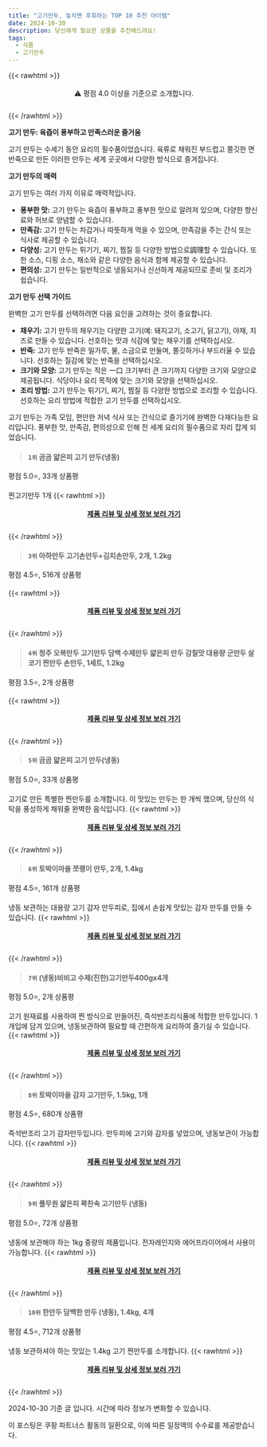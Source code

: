 ```yaml
---
title: "고기만두, 놓치면 후회하는 TOP 10 추천 아이템"
date: 2024-10-30
description: 당신에게 필요한 상품을 추천해드려요!
tags:
  - 식품
  - 고기만두
---
```

{{< rawhtml >}}<div class="toc" style="text-align: center; height: 50px; line-height: 2;">  <p>⚠️ 평점 4.0 이상을 기준으로 소개합니다.<br></p></div> {{< /rawhtml >}}

**고기 만두: 육즙이 풍부하고 만족스러운 즐거움**

고기 만두는 수세기 동안 요리의 필수품이었습니다. 육류로 채워진 부드럽고 쫄깃한 면 반죽으로 만든 이러한 만두는 세계 곳곳에서 다양한 방식으로 즐겨집니다.

**고기 만두의 매력**

고기 만두는 여러 가지 이유로 매력적입니다.

* **풍부한 맛:** 고기 만두는 육즙이 풍부하고 풍부한 맛으로 알려져 있으며, 다양한 향신료와 허브로 양념할 수 있습니다.
* **만족감:** 고기 만두는 차갑거나 따뜻하게 먹을 수 있으며, 만족감을 주는 간식 또는 식사로 제공할 수 있습니다.
* **다양성:** 고기 만두는 튀기기, 찌기, 찜질 등 다양한 방법으로調理할 수 있습니다. 또한 소스, 디핑 소스, 채소와 같은 다양한 음식과 함께 제공할 수 있습니다.
* **편의성:** 고기 만두는 일반적으로 냉동되거나 신선하게 제공되므로 준비 및 조리가 쉽습니다.

**고기 만두 선택 가이드**

완벽한 고기 만두를 선택하려면 다음 요인을 고려하는 것이 중요합니다.

* **채우기:** 고기 만두의 채우기는 다양한 고기(예: 돼지고기, 소고기, 닭고기), 야채, 치즈로 만들 수 있습니다. 선호하는 맛과 식감에 맞는 채우기를 선택하십시오.
* **반죽:** 고기 만두 반죽은 밀가루, 물, 소금으로 만들며, 쫄깃하거나 부드러울 수 있습니다. 선호하는 질감에 맞는 반죽을 선택하십시오.
* **크기와 모양:** 고기 만두는 작은 一口 크기부터 큰 크기까지 다양한 크기와 모양으로 제공됩니다. 식당이나 요리 목적에 맞는 크기와 모양을 선택하십시오.
* **조리 방법:** 고기 만두는 튀기기, 찌기, 찜질 등 다양한 방법으로 조리할 수 있습니다. 선호하는 요리 방법에 적합한 고기 만두를 선택하십시오.

고기 만두는 가족 모임, 편안한 저녁 식사 또는 간식으로 즐기기에 완벽한 다재다능한 요리입니다. 풍부한 맛, 만족감, 편의성으로 인해 전 세계 요리의 필수품으로 자리 잡게 되었습니다.


>#### `1위` 곰곰 얇은피 고기 만두(냉동)
평점 5.0⭐, 33개 상품평

찐고기만두 1개
{{< rawhtml >}}<div class="toc" style="text-align: center; height: 50px; line-height: 2;"><p><b><a href="https://link.coupang.com/re/AFFSDP?lptag=AF5033054&pageKey=1111863974&itemId=2075352052&vendorItemId=70074467920&traceid=V0-153-b613acb1450e9a80&requestid=20241030212604927322952536&token=31850C%7CMIXED">제품 리뷰 및 상세 정보 보러 가기</a></b><br></p> </div>{{< /rawhtml >}}

>#### `3위` 아하만두 고기손만두+김치손만두, 2개, 1.2kg
평점 4.5⭐, 516개 상품평


{{< rawhtml >}}<div class="toc" style="text-align: center; height: 50px; line-height: 2;"><p><b><a href="https://link.coupang.com/re/AFFSDP?lptag=AF5033054&pageKey=7797777444&itemId=20775744348&vendorItemId=87845601772&traceid=V0-153-403b9d274fe44324&clickBeacon=21f40b60-96ba-11ef-bf25-7f26572c7d13%7E3&requestid=20241030212604927322952536&token=31850C%7CMIXED">제품 리뷰 및 상세 정보 보러 가기</a></b><br></p> </div>{{< /rawhtml >}}

>#### `4위` 청주 오복만두 고기만두 담백 수제만두 얇은피 만두 감칠맛 대용량 군만두 살코기 찐만두 손만두, 1세트, 1.2kg
평점 3.5⭐, 2개 상품평


{{< rawhtml >}}<div class="toc" style="text-align: center; height: 50px; line-height: 2;"><p><b><a href="https://link.coupang.com/re/AFFSDP?lptag=AF5033054&pageKey=8308926249&itemId=23973997953&vendorItemId=90995311707&traceid=V0-153-fb6c427abc9836e2&clickBeacon=21f43270-96ba-11ef-a963-aca39b1932cb%7E3&requestid=20241030212604927322952536&token=31850C%7CMIXED">제품 리뷰 및 상세 정보 보러 가기</a></b><br></p> </div>{{< /rawhtml >}}

>#### `5위` 곰곰 얇은피 고기 만두(냉동)
평점 5.0⭐, 33개 상품평

고기로 만든 특별한 찐만두를 소개합니다. 이 맛있는 만두는 한 개씩 맸으며, 당신의 식탁을 풍성하게 채워줄 완벽한 음식입니다.
{{< rawhtml >}}<div class="toc" style="text-align: center; height: 50px; line-height: 2;"><p><b><a href="https://link.coupang.com/re/AFFSDP?lptag=AF5033054&pageKey=1111863974&itemId=19223669820&vendorItemId=86340356218&traceid=V0-153-b613acb1450e9a80&requestid=20241030212604927322952536&token=31850C%7CMIXED">제품 리뷰 및 상세 정보 보러 가기</a></b><br></p> </div>{{< /rawhtml >}}

>#### `6위` 토박이마을 쪼랭이 만두, 2개, 1.4kg
평점 4.5⭐, 161개 상품평

냉동 보관하는 대용량 고기 감자 만두피로, 집에서 손쉽게 맛있는 감자 만두를 만들 수 있습니다.
{{< rawhtml >}}<div class="toc" style="text-align: center; height: 50px; line-height: 2;"><p><b><a href="https://link.coupang.com/re/AFFSDP?lptag=AF5033054&pageKey=7764574733&itemId=23155730844&vendorItemId=90187547708&traceid=V0-153-7681a2bf14a0c0bb&clickBeacon=21f43270-96ba-11ef-b1a5-e1ff958bd5c7%7E3&requestid=20241030212604927322952536&token=31850C%7CMIXED">제품 리뷰 및 상세 정보 보러 가기</a></b><br></p> </div>{{< /rawhtml >}}

>#### `7위` (냉동)비비고 수제(진한)고기만두400gx4개
평점 5.0⭐, 2개 상품평

고기 원재료를 사용하여 찐 방식으로 만들어진, 즉석반조리식품에 적합한 만두입니다. 1개입에 담겨 있으며, 냉동보관하여 필요할 때 간편하게 요리하여 즐기실 수 있습니다.
{{< rawhtml >}}<div class="toc" style="text-align: center; height: 50px; line-height: 2;"><p><b><a href="https://link.coupang.com/re/AFFSDP?lptag=AF5033054&pageKey=6622332919&itemId=18855670484&vendorItemId=79073433793&traceid=V0-153-98f39e2ec8599230&requestid=20241030212604927322952536&token=31850C%7CMIXED">제품 리뷰 및 상세 정보 보러 가기</a></b><br></p> </div>{{< /rawhtml >}}

>#### `8위` 토박이마을 감자 고기만두, 1.5kg, 1개
평점 4.5⭐, 680개 상품평

즉석반조리 고기 감자만두입니다. 만두피에 고기와 감자를 넣었으며, 냉동보관이 가능합니다.
{{< rawhtml >}}<div class="toc" style="text-align: center; height: 50px; line-height: 2;"><p><b><a href="https://link.coupang.com/re/AFFSDP?lptag=AF5033054&pageKey=7764205259&itemId=20944420616&vendorItemId=90187476484&traceid=V0-153-e1270ddabb64035b&clickBeacon=21f43270-96ba-11ef-bfd6-3a9f6b16cf68%7E3&requestid=20241030212604927322952536&token=31850C%7CMIXED">제품 리뷰 및 상세 정보 보러 가기</a></b><br></p> </div>{{< /rawhtml >}}

>#### `9위` 풀무원 얇은피 꽉찬속 고기만두 (냉동)
평점 5.0⭐, 72개 상품평

냉동에 보관해야 하는 1kg 중량의 제품입니다. 전자레인지와 에어프라이어에서 사용이 가능합니다.
{{< rawhtml >}}<div class="toc" style="text-align: center; height: 50px; line-height: 2;"><p><b><a href="https://link.coupang.com/re/AFFSDP?lptag=AF5033054&pageKey=6079767106&itemId=19224739388&vendorItemId=86341410233&traceid=V0-153-192d9c24d0f59af5&requestid=20241030212604927322952536&token=31850C%7CMIXED">제품 리뷰 및 상세 정보 보러 가기</a></b><br></p> </div>{{< /rawhtml >}}

>#### `10위` 한만두 담백한 만두 (냉동), 1.4kg, 4개
평점 4.5⭐, 712개 상품평

냉동 보관하셔야 하는 맛있는 1.4kg 고기 찐만두를 소개합니다.
{{< rawhtml >}}<div class="toc" style="text-align: center; height: 50px; line-height: 2;"><p><b><a href="https://link.coupang.com/re/AFFSDP?lptag=AF5033054&pageKey=2341738142&itemId=19282626304&vendorItemId=86397579072&traceid=V0-153-37cb2137730463d6&clickBeacon=21f43270-96ba-11ef-9590-760d9a510104%7E3&requestid=20241030212604927322952536&token=31850C%7CMIXED">제품 리뷰 및 상세 정보 보러 가기</a></b><br></p> </div>{{< /rawhtml >}}


2024-10-30 기준 글 입니다.
시간에 따라 정보가 변화할 수 있습니다.

이 포스팅은 쿠팡 파트너스 활동의 일환으로, 이에 따른 일정액의 수수료를 제공받습니다.